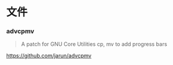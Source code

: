 # 文件

### advcpmv

> A patch for GNU Core Utilities cp, mv to add progress bars

https://github.com/jarun/advcpmv
